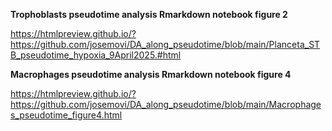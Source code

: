 **Trophoblasts pseudotime analysis Rmarkdown notebook figure 2**

https://htmlpreview.github.io/?https://github.com/josemovi/DA_along_pseudotime/blob/main/Planceta_STB_pseudotime_hypoxia_9April2025.#html

**Macrophages pseudotime analysis Rmarkdown notebook figure 4**

https://htmlpreview.github.io/?https://github.com/josemovi/DA_along_pseudotime/blob/main/Macrophages_pseudotime_figure4.html
